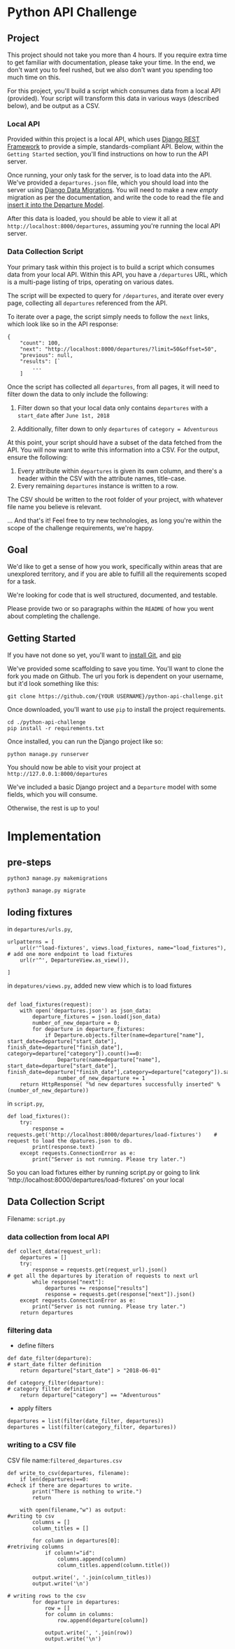 # Python API Challenge

## Project

This project should not take you more than 4 hours. If you require extra time to
get familiar with documentation, please take your time. In the end, we don't
want you to feel rushed, but we also don't want you spending too much time on
this.

For this project, you'll build a script which consumes data from a local API
(provided). Your script will transform this data in various ways (described
below), and be output as a CSV.

### Local API

Provided within this project is a local API, which uses [Django REST Framework](http://www.django-rest-framework.org/)
to provide a simple, standards-compliant API. Below, within the `Getting
Started` section, you'll find instructions on how to run the API server.

Once running, your only task for the server, is to load data into the API. We've provided a
`departures.json` file, which you should load into the server using [Django Data
Migrations](https://docs.djangoproject.com/en/2.0/topics/migrations/#data-migrations).
You will need to make a new *empty* migration as per the documentation, and
write the code to read the file and [insert it into the Departure
Model](https://docs.djangoproject.com/en/2.0/ref/models/instances/#creating-objects).

After this data is loaded, you should be able to view it all at
`http://localhost:8000/departures`, assuming you're running the local API
server.

### Data Collection Script

Your primary task within this project is to build a script which consumes data
from your local API. Within this API, you have a `/departures` URL, which is a
multi-page listing of trips, operating on various dates.

The script will be expected to query for `/departures`, and iterate over every
page, collecting all `departures` referenced from the API.

To iterate over a page, the script simply needs to follow the `next` links,
which look like so in the API response:

```
{
    "count": 100,
    "next": "http://localhost:8000/departures/?limit=50&offset=50",
    "previous": null,
    "results": [`
        ...
    ]

```

Once the script has collected all `departures`, from all pages, it will need to
filter down the data to only include the following:

1. Filter down so that your local data only contains `departures` with a `start_date` after `June 1st, 2018`

2. Additionally, filter down to only `departures` of `category = Adventurous`

At this point, your script should have a subset of the data fetched from the
API. You will now want to write this information into a CSV. For the output,
ensure the following:


1. Every attribute within `departures` is given its own column, and there's a
   header within the CSV with the attribute names, title-case.
2. Every remaining `departures` instance is written to a row.

The CSV should be written to the root folder of your project, with whatever file
name you believe is relevant.

... And that's it! Feel free to try new technologies, as long you're within the
scope of the challenge requirements, we're happy.

## Goal

We'd like to get a sense of how you work, specifically within areas that are
unexplored territory, and if you are able to fulfill all the requirements scoped
for a task.

We're looking for code that is well structured, documented, and testable.

Please provide two or so paragraphs within the `README` of how you went about
completing the challenge.

## Getting Started

If you have not done so yet, you'll want to [install
Git](https://help.github.com/articles/set-up-git/), and
[pip](https://stackoverflow.com/questions/17271319/installing-pip-on-mac-os-x)

We've provided some scaffolding to save you time. You'll want to clone the fork
you made on Github. The url you fork is dependent on your username, but it'd
look something like this:

    git clone https://github.com/{YOUR USERNAME}/python-api-challenge.git

Once downloaded, you'll want to use `pip` to install the project requirements.

    cd ./python-api-challenge
    pip install -r requirements.txt

Once installed, you can run the Django project like so:

    python manage.py runserver

You should now be able to visit your project at `http://127.0.0.1:8000/departures`

We've included a basic Django project and a `Departure` model with some fields,
which you will consume.

Otherwise, the rest is up to you!

# Implementation

## pre-steps
`python3 manage.py makemigrations`

`python3 manage.py migrate`

## loding fixtures
in `departures/urls.py`,
```
urlpatterns = [
    url(r'^load-fixtures', views.load_fixtures, name="load_fixtures"),               # add one more endpoint to load fixtures
    url(r'^', DepartureView.as_view()),

]
```
in `depatures/views.py`, added new view which is to load fixtures
```import json

def load_fixtures(request):
    with open('departures.json') as json_data:
        departure_fixtures = json.load(json_data)
        number_of_new_departure = 0;
        for departure in departure_fixtures:
            if Departure.objects.filter(name=departure["name"], start_date=departure["start_date"], finish_date=departure["finish_date"], category=departure["category"]).count()==0:
                Departure(name=departure["name"], start_date=departure["start_date"], finish_date=departure["finish_date"],category=departure["category"]).save()
                number_of_new_departure += 1
    return HttpResponse( "%d new departures successfully inserted" % (number_of_new_departure))
```
in `script.py`,
```
def load_fixtures():
    try:
        response = requests.get('http://localhost:8000/departures/load-fixtures')    # request to load the dpatures.json to db.
        print(response.text)
    except requests.ConnectionError as e:
        print("Server is not running. Please try later.")

```
So you can load fixtures either by running script.py or going to link 'http://localhost:8000/departures/load-fixtures' on your local

## Data Collection Script
Filename: `script.py`

### data collection from local API
```
def collect_data(request_url):
    departures = []
    try:
        response = requests.get(request_url).json()                            # get all the departures by iteration of requests to next url
        while response["next"]:
            departures += response["results"]
            response = requests.get(response["next"]).json()
    except requests.ConnectionError as e:
        print("Server is not running. Please try later.")
    return departures
```
### filtering data
- define filters
```
def date_filter(departure):                                                  # start_date filter definition
    return departure["start_date"] > "2018-06-01"

def category_filter(departure):                                              # category filter definition
    return departure["category"] == "Adventurous"
```
- apply filters
```
departures = list(filter(date_filter, departures))
departures = list(filter(category_filter, departures))
```
### writing to a CSV file
CSV file name:`filtered_departures.csv`
```
def write_to_csv(departures, filename):
    if len(departures)==0:                                                    #check if there are departures to write.
        print("There is nothing to write.")
        return

    with open(filename,"w") as output:                                        #writing to csv
        columns = []
        column_titles = []

        for column in departures[0]:                                          #retriving columns
            if column!="id":
                columns.append(column)
                column_titles.append(column.title())

        output.write(', '.join(column_titles))
        output.write('\n')
                                                                                # writing rows to the csv
        for departure in departures:
            row = []
            for column in columns:
                row.append(departure[column])

            output.write(', '.join(row))
            output.write('\n')

  ```       

